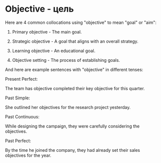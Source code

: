 # Objective - цель

Here are 4 common collocations using "objective" to mean "goal" or "aim":

1. Primary objective - The main goal.

2. Strategic objective - A goal that aligns with an overall strategy.

3. Learning objective - An educational goal.

4. Objective setting - The process of establishing goals.

And here are example sentences with "objective" in different tenses:

Present Perfect:

The team has objective completed their key objective for this quarter.

Past Simple:

She outlined her objectives for the research project yesterday.

Past Continuous:

While designing the campaign, they were carefully considering the objectives.

Past Perfect:

By the time he joined the company, they had already set their sales objectives for the year.
